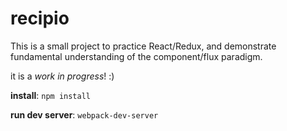 # recipio

This is a small project to practice React/Redux, and demonstrate fundamental understanding of the component/flux paradigm.

it is a *work in progress*! :)

**install**: ```npm install```

**run dev server**: ```webpack-dev-server```
